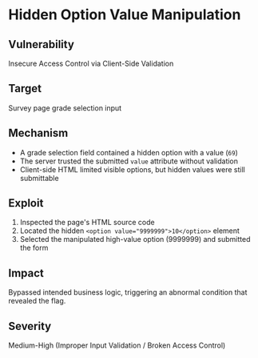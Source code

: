 # Hidden Option Value Manipulation

## Vulnerability
Insecure Access Control via Client-Side Validation

## Target
Survey page grade selection input

## Mechanism
- A grade selection field contained a hidden option with a value (`69`)
- The server trusted the submitted `value` attribute without validation
- Client-side HTML limited visible options, but hidden values were still submittable

## Exploit
1. Inspected the page's HTML source code
2. Located the hidden `<option value="9999999">10</option>` element
3. Selected the manipulated high-value option (9999999) and submitted the form

## Impact
Bypassed intended business logic, triggering an abnormal condition that revealed the flag.

## Severity
Medium-High (Improper Input Validation / Broken Access Control)
